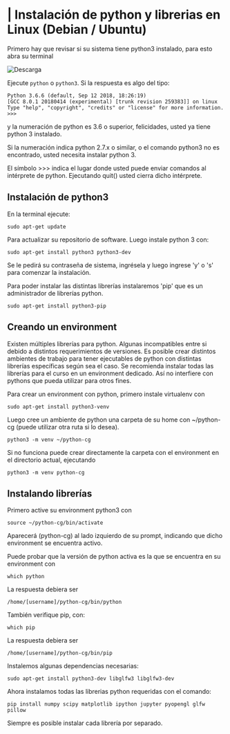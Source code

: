 |
Instalación de python y librerias en Linux (Debian / Ubuntu)
=======

Primero hay que revisar si su sistema tiene python3 instalado, para esto abra su terminal

![Descarga](./captures/captura001.jpg)

Ejecute ``python`` o ``python3``. Si la respuesta es algo del tipo:

    Python 3.6.6 (default, Sep 12 2018, 18:26:19)
    [GCC 8.0.1 20180414 (experimental) [trunk revision 259383]] on linux
    Type "help", "copyright", "credits" or "license" for more information.
    >>>

y la numeración de python es 3.6 o superior, felicidades, usted ya tiene python 3 instalado.

Si la numeración indica python 2.7.x o similar, o el comando python3 no es encontrado, usted necesita instalar python 3.

El símbolo >>> indica el lugar donde usted puede enviar comandos al intérprete de python. Ejecutando quit() usted cierra dicho intérprete.

Instalación de python3
----------------------

En la terminal ejecute:

    sudo apt-get update

Para actualizar su repositorio de software. Luego instale python 3 con:

    sudo apt-get install python3 python3-dev

Se le pedirá su contraseña de sistema, ingrésela y luego ingrese 'y' o 's' para comenzar la instalación.

Para poder instalar las distintas librerías instalaremos 'pip' que es un administrador de librerías python.

    sudo apt-get install python3-pip

Creando un environment
----------------------

Existen múltiples librerías para python. Algunas incompatibles entre si debido a distintos requerimientos de versiones. Es posible crear distintos ambientes de trabajo para tener ejecutables de python con distintas librerías específicas según sea el caso. Se recomienda instalar todas las librerías para el curso en un environment dedicado. Así no interfiere con pythons que pueda utilizar para otros fines.

Para crear un environment con python, primero instale virtualenv con

    sudo apt-get install python3-venv

Luego cree un ambiente de python una carpeta de su home con ~/python-cg (puede utilizar otra ruta si lo desea).

    python3 -m venv ~/python-cg

Si no funciona puede crear directamente la carpeta con el environment en el directorio actual, ejecutando

    python3 -m venv python-cg


Instalando librerías
--------------------

Primero active su environment python3 con

    source ~/python-cg/bin/activate

Aparecerá (python-cg) al lado izquierdo de su prompt, indicando que dicho environment se encuentra activo.

Puede probar que la versión de python activa es la que se encuentra en su environment con

    which python

La respuesta debiera ser 

    /home/[username]/python-cg/bin/python

También verifique pip, con:

    which pip

La respuesta debiera ser 

    /home/[username]/python-cg/bin/pip

Instalemos algunas dependencias necesarias:

    sudo apt-get install python3-dev libglfw3 libglfw3-dev

Ahora instalamos todas las librerias python requeridas con el comando:

    pip install numpy scipy matplotlib ipython jupyter pyopengl glfw pillow

Siempre es posible instalar cada librería por separado.
